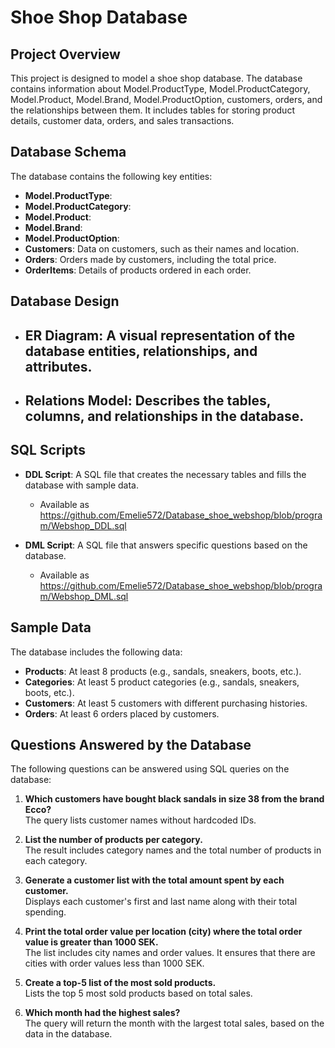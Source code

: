# Shoe Shop Database

## Project Overview
This project is designed to model a shoe shop database. The database contains information about Model.ProductType, Model.ProductCategory, Model.Product, Model.Brand, Model.ProductOption, customers, orders, and the relationships between them. It includes tables for storing product details, customer data, orders, and sales transactions.

## Database Schema

The database contains the following key entities:
- **Model.ProductType**:
- **Model.ProductCategory**: 
- **Model.Product**:
- **Model.Brand**:
- **Model.ProductOption**:
- **Customers**: Data on customers, such as their names and location.
- **Orders**: Orders made by customers, including the total price.
- **OrderItems**: Details of products ordered in each order.

## Database Design

- **ER Diagram**: A visual representation of the database entities, relationships, and attributes. 
  - 
  
- **Relations Model**: Describes the tables, columns, and relationships in the database. 
  - 

## SQL Scripts

- **DDL Script**: A SQL file that creates the necessary tables and fills the database with sample data.
  - Available as https://github.com/Emelie572/Database_shoe_webshop/blob/program/Webshop_DDL.sql
  
- **DML Script**: A SQL file that answers specific questions based on the database.
  - Available as https://github.com/Emelie572/Database_shoe_webshop/blob/program/Webshop_DML.sql

## Sample Data

The database includes the following data:

- **Products**: At least 8 products (e.g., sandals, sneakers, boots, etc.).
- **Categories**: At least 5 product categories (e.g., sandals, sneakers, boots, etc.).
- **Customers**: At least 5 customers with different purchasing histories.
- **Orders**: At least 6 orders placed by customers.

## Questions Answered by the Database

The following questions can be answered using SQL queries on the database:

1. **Which customers have bought black sandals in size 38 from the brand Ecco?**  
   The query lists customer names without hardcoded IDs.
   
2. **List the number of products per category.**  
   The result includes category names and the total number of products in each category.
   
3. **Generate a customer list with the total amount spent by each customer.**  
   Displays each customer's first and last name along with their total spending.
   
4. **Print the total order value per location (city) where the total order value is greater than 1000 SEK.**  
   The list includes city names and order values. It ensures that there are cities with order values less than 1000 SEK.
   
5. **Create a top-5 list of the most sold products.**  
   Lists the top 5 most sold products based on total sales.

6. **Which month had the highest sales?**  
   The query will return the month with the largest total sales, based on the data in the database.
